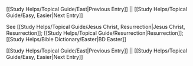 [[Study Helps/Topical Guide/East|Previous Entry]]  ||  [[Study Helps/Topical Guide/Easy, Easier|Next Entry]]

 See [[Study Helps/Topical Guide/Jesus Christ, Resurrection|Jesus Christ, Resurrection]]; [[Study Helps/Topical Guide/Resurrection|Resurrection]]; [[Study Helps/Bible Dictionary/Easter|BD Easter]]

[[Study Helps/Topical Guide/East|Previous Entry]]  ||  [[Study Helps/Topical Guide/Easy, Easier|Next Entry]]